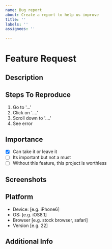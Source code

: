```yaml
---
name: Bug report
about: Create a report to help us improve
title: ''
labels: ''
assignees: ''

---
```


# Feature Request
## Description
[//]: # (A clear and concise description of what the bug is.)

## Steps To Reproduce
[//]: # (Use template before or briefly describe how you got the error/bug,)
1. Go to '...'
2. Click on '....'
3. Scroll down to '....'
4. See error

## Importance
[//]: # (A clear and concise description of what you expected to happen.)
- [X] Can take it or leave it
- [ ] Its important but not a must
- [ ] Without this feature, this project is worthless

## Screenshots
[//]: # (If applicable, add screenshots to help explain your problem.)

## Platform
[//]: # (Device/browser/etc that you use.)
 - Device: [e.g. iPhone6]
 - OS: [e.g. iOS8.1]
 - Browser [e.g. stock browser, safari]
 - Version [e.g. 22]

## Additional Info
[//]: # (Add any other context about the problem here.)
